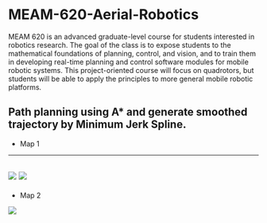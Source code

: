 # MEAM-620-Aerial-Robotics
MEAM 620 is an advanced graduate-level course for students interested in robotics research.  The goal of the class is to expose students to the mathematical foundations of planning, control, and vision, and to train them in developing real-time planning and control software modules for mobile robotic systems. This project-oriented course will focus on quadrotors, but students will be able to apply the principles to more general mobile robotic platforms. 

## Path planning using A* and generate smoothed trajectory by Minimum Jerk Spline. 

- Map 1  
---

![](http://g.recordit.co/R7diYjW5hH.gif)
![](https://tva1.sinaimg.cn/large/00831rSTgy1gcexqwdj00j30qo0jinjw.jpg)
---
- Map 2

![](http://g.recordit.co/8FiFgdigTp.gif)
